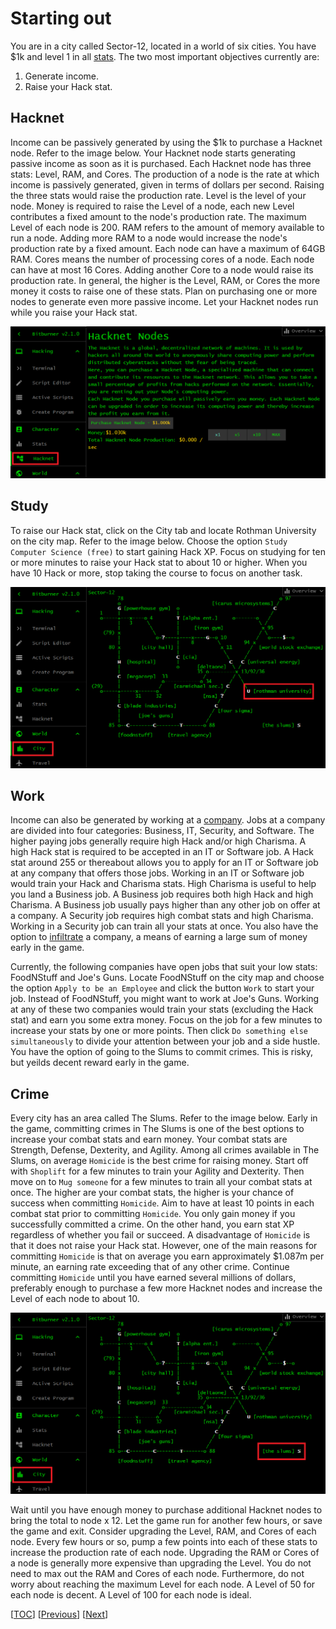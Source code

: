 # Starting out

You are in a city called Sector-12, located in a world of six cities. You have
$1k and level 1 in all
[stats](https://bitburner.readthedocs.io/en/latest/basicgameplay/stats.html).
The two most important objectives currently are:

1. Generate income.
1. Raise your Hack stat.

## Hacknet

Income can be passively generated by using the $1k to purchase a Hacknet node.
Refer to the image below. Your Hacknet node starts generating passive income as
soon as it is purchased. Each Hacknet node has three stats: Level, RAM, and
Cores. The production of a node is the rate at which income is passively
generated, given in terms of dollars per second. Raising the three stats would
raise the production rate. Level is the level of your node. Money is required to
raise the Level of a node, each new Level contributes a fixed amount to the
node's production rate. The maximum Level of each node is 200. RAM refers to the
amount of memory available to run a node. Adding more RAM to a node would
increase the node's production rate by a fixed amount. Each node can have a
maximum of 64GB RAM. Cores means the number of processing cores of a node. Each
node can have at most 16 Cores. Adding another Core to a node would raise its
production rate. In general, the higher is the Level, RAM, or Cores the more
money it costs to raise one of these stats. Plan on purchasing one or more nodes
to generate even more passive income. Let your Hacknet nodes run while you raise
your Hack stat.

![Hacknet](image/hacknet.png "Hacknet")

## Study

To raise our Hack stat, click on the City tab and locate Rothman University on
the city map. Refer to the image below. Choose the option
`Study Computer Science (free)` to start gaining Hack XP. Focus on studying for
ten or more minutes to raise your Hack stat to about 10 or higher. When you have
10 Hack or more, stop taking the course to focus on another task.

![Rothman University](image/rothman-university.png "Rothman University")

## Work

Income can also be generated by working at a
[company](https://bitburner.readthedocs.io/en/latest/basicgameplay/companies.html).
Jobs at a company are divided into four categories: Business, IT, Security, and
Software. The higher paying jobs generally require high Hack and/or high
Charisma. A high Hack stat is required to be accepted in an IT or Software job.
A Hack stat around 255 or thereabout allows you to apply for an IT or Software
job at any company that offers those jobs. Working in an IT or Software job
would train your Hack and Charisma stats. High Charisma is useful to help you
land a Business job. A Business job requires both high Hack and high Charisma. A
Business job usually pays higher than any other job on offer at a company. A
Security job requires high combat stats and high Charisma. Working in a Security
job can train all your stats at once. You also have the option to
[infiltrate](https://bitburner.readthedocs.io/en/latest/basicgameplay/infiltration.html)
a company, a means of earning a large sum of money early in the game.

Currently, the following companies have open jobs that suit your low stats:
FoodNStuff and Joe's Guns. Locate FoodNStuff on the city map and choose the
option `Apply to be an Employee` and click the button `Work` to start your job.
Instead of FoodNStuff, you might want to work at Joe's Guns. Working at any of
these two companies would train your stats (excluding the Hack stat) and earn
you some extra money. Focus on the job for a few minutes to increase your stats
by one or more points. Then click `Do something else simultaneously` to divide
your attention between your job and a side hustle. You have the option of going
to the Slums to commit crimes. This is risky, but yeilds decent reward early in
the game.

## Crime

Every city has an area called The Slums. Refer to the image below. Early in the
game, committing crimes in The Slums is one of the best options to increase your
combat stats and earn money. Your combat stats are Strength, Defense, Dexterity,
and Agility. Among all crimes available in The Slums, on average `Homicide` is
the best crime for raising money. Start off with `Shoplift` for a few minutes to
train your Agility and Dexterity. Then move on to `Mug someone` for a few
minutes to train all your combat stats at once. The higher are your combat
stats, the higher is your chance of success when committing `Homicide`. Aim to
have at least 10 points in each combat stat prior to committing `Homicide`. You
only gain money if you successfully committed a crime. On the other hand, you
earn stat XP regardless of whether you fail or succeed. A disadvantage of
`Homicide` is that it does not raise your Hack stat. However, one of the main
reasons for committing `Homicide` is that on average you earn approximately
$1.087m per minute, an earning rate exceeding that of any other crime. Continue
committing `Homicide` until you have earned several millions of dollars,
preferably enough to purchase a few more Hacknet nodes and increase the Level of
each node to about 10.

![The Slums](image/slums.png "The Slums")

Wait until you have enough money to purchase additional Hacknet nodes to bring
the total to node x 12. Let the game run for another few hours, or save the game
and exit. Consider upgrading the Level, RAM, and Cores of each node. Every few
hours or so, pump a few points into each of these stats to increase the
production rate of each node. Upgrading the RAM or Cores of a node is generally
more expensive than upgrading the Level. You do not need to max out the RAM and
Cores of each node. Furthermore, do not worry about reaching the maximum Level
for each node. A Level of 50 for each node is decent. A Level of 100 for each
node is ideal.

[[TOC](README.md "Table of Contents")] [[Previous](intro.md "Introduction")]
[[Next](script.md "First script")]
